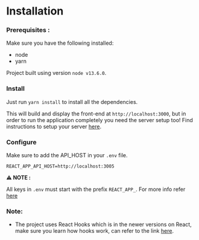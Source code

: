 # Installation

### Prerequisites :

Make sure you have the following installed:

-   node
-   yarn

Project built using version `node v13.6.0`.

### Install

Just run `yarn install` to install all the dependencies.

This will build and display the front-end at `http://localhost:3000`, but in order to run the application completely you need the server setup too! Find instructions to setup your server [here](https://gitlab.com/maitrungduc1410/transcriptor-server-next).

### Configure

Make sure to add the API_HOST in your `.env` file.

`REACT_APP_API_HOST=http://localhost:3005`

**:warning: NOTE :**

All keys in `.env` must start with the prefix `REACT_APP_`. For more info refer [here](https://create-react-app.dev/docs/adding-custom-environment-variables/)

### Note:

-   The project uses React Hooks which is in the newer versions on React, make sure you learn how hooks work, can refer to the link [here](https://reactjs.org/docs/hooks-intro.html).
